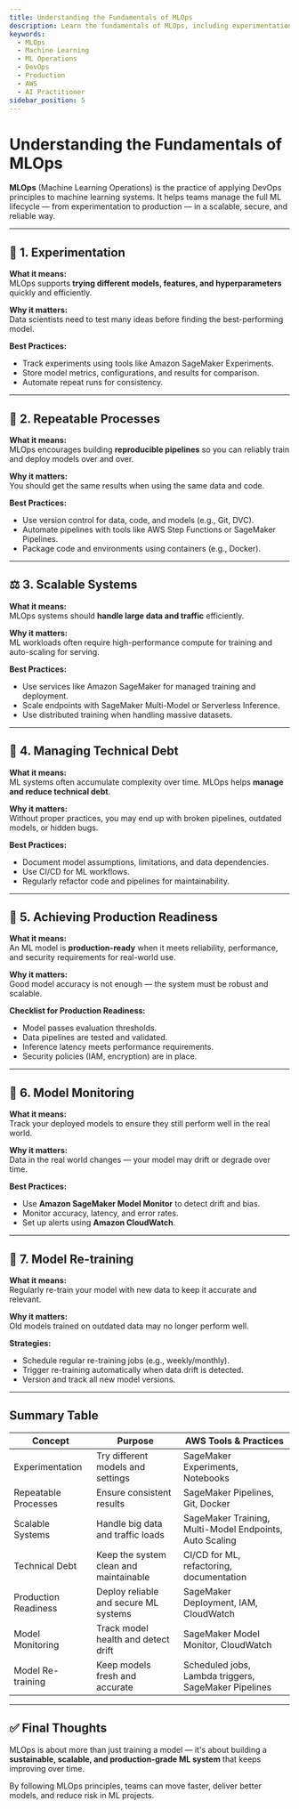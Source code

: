 ```yaml
---
title: Understanding the Fundamentals of MLOps
description: Learn the fundamentals of MLOps, including experimentation, repeatable processes, and productionization for the AWS AI Practitioner exam.
keywords:
  - MLOps
  - Machine Learning
  - ML Operations
  - DevOps
  - Production
  - AWS
  - AI Practitioner
sidebar_position: 5
---
```


# Understanding the Fundamentals of MLOps

**MLOps** (Machine Learning Operations) is the practice of applying DevOps principles to machine learning systems. It helps teams manage the full ML lifecycle — from experimentation to production — in a scalable, secure, and reliable way.

---

## 🧪 1. Experimentation

**What it means:**  
MLOps supports **trying different models, features, and hyperparameters** quickly and efficiently.

**Why it matters:**  
Data scientists need to test many ideas before finding the best-performing model.

**Best Practices:**
- Track experiments using tools like Amazon SageMaker Experiments.
- Store model metrics, configurations, and results for comparison.
- Automate repeat runs for consistency.

---

## 🔁 2. Repeatable Processes

**What it means:**  
MLOps encourages building **reproducible pipelines** so you can reliably train and deploy models over and over.

**Why it matters:**  
You should get the same results when using the same data and code.

**Best Practices:**
- Use version control for data, code, and models (e.g., Git, DVC).
- Automate pipelines with tools like AWS Step Functions or SageMaker Pipelines.
- Package code and environments using containers (e.g., Docker).

---

## ⚖️ 3. Scalable Systems

**What it means:**  
MLOps systems should **handle large data and traffic** efficiently.

**Why it matters:**  
ML workloads often require high-performance compute for training and auto-scaling for serving.

**Best Practices:**
- Use services like Amazon SageMaker for managed training and deployment.
- Scale endpoints with SageMaker Multi-Model or Serverless Inference.
- Use distributed training when handling massive datasets.

---

## 🧱 4. Managing Technical Debt

**What it means:**  
ML systems often accumulate complexity over time. MLOps helps **manage and reduce technical debt**.

**Why it matters:**  
Without proper practices, you may end up with broken pipelines, outdated models, or hidden bugs.

**Best Practices:**
- Document model assumptions, limitations, and data dependencies.
- Use CI/CD for ML workflows.
- Regularly refactor code and pipelines for maintainability.

---

## 🚀 5. Achieving Production Readiness

**What it means:**  
An ML model is **production-ready** when it meets reliability, performance, and security requirements for real-world use.

**Why it matters:**  
Good model accuracy is not enough — the system must be robust and scalable.

**Checklist for Production Readiness:**
- Model passes evaluation thresholds.
- Data pipelines are tested and validated.
- Inference latency meets performance requirements.
- Security policies (IAM, encryption) are in place.

---

## 📡 6. Model Monitoring

**What it means:**  
Track your deployed models to ensure they still perform well in the real world.

**Why it matters:**  
Data in the real world changes — your model may drift or degrade over time.

**Best Practices:**
- Use **Amazon SageMaker Model Monitor** to detect drift and bias.
- Monitor accuracy, latency, and error rates.
- Set up alerts using **Amazon CloudWatch**.

---

## 🔁 7. Model Re-training

**What it means:**  
Regularly re-train your model with new data to keep it accurate and relevant.

**Why it matters:**  
Old models trained on outdated data may no longer perform well.

**Strategies:**
- Schedule regular re-training jobs (e.g., weekly/monthly).
- Trigger re-training automatically when data drift is detected.
- Version and track all new model versions.

---

## Summary Table

| Concept              | Purpose                                | AWS Tools & Practices                                   |
| -------------------- | -------------------------------------- | ------------------------------------------------------- |
| Experimentation      | Try different models and settings      | SageMaker Experiments, Notebooks                        |
| Repeatable Processes | Ensure consistent results              | SageMaker Pipelines, Git, Docker                        |
| Scalable Systems     | Handle big data and traffic loads      | SageMaker Training, Multi-Model Endpoints, Auto Scaling |
| Technical Debt       | Keep the system clean and maintainable | CI/CD for ML, refactoring, documentation                |
| Production Readiness | Deploy reliable and secure ML systems  | SageMaker Deployment, IAM, CloudWatch                   |
| Model Monitoring     | Track model health and detect drift    | SageMaker Model Monitor, CloudWatch                     |
| Model Re-training    | Keep models fresh and accurate         | Scheduled jobs, Lambda triggers, SageMaker Pipelines    |

---

## ✅ Final Thoughts

MLOps is about more than just training a model — it's about building a **sustainable, scalable, and production-grade ML system** that keeps improving over time.

By following MLOps principles, teams can move faster, deliver better models, and reduce risk in ML projects.


